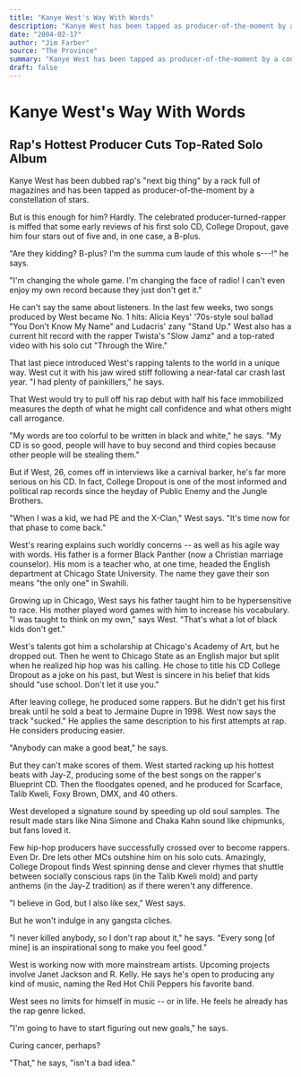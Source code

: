 ```yaml
---
title: "Kanye West's Way With Words"
description: "Kanye West has been tapped as producer-of-the-moment by a constellation of stars. College Dropout is one of the most informed and political rap records since the heyday of Public Enemy and the Jungle ..."
date: "2004-02-17"
author: "Jim Farber"
source: "The Province"
summary: "Kanye West has been tapped as producer-of-the-moment by a constellation of stars. College Dropout is one of the most informed and political rap records since the heyday of Public Enemy and the Jungle Brothers. West has a current hit record with Twista's \"Slow Jamz\" and \"Through the Wire\""
draft: false
---
```


# Kanye West's Way With Words

## Rap's Hottest Producer Cuts Top-Rated Solo Album

Kanye West has been dubbed rap's "next big thing" by a rack full of magazines and has been tapped as producer-of-the-moment by a constellation of stars.

But is this enough for him? Hardly. The celebrated producer-turned-rapper is miffed that some early reviews of his first solo CD, College Dropout, gave him four stars out of five and, in one case, a B-plus.

"Are they kidding? B-plus? I'm the summa cum laude of this whole s---!" he says.

"I'm changing the whole game. I'm changing the face of radio! I can't even enjoy my own record because they just don't get it."

He can't say the same about listeners. In the last few weeks, two songs produced by West became No. 1 hits: Alicia Keys' '70s-style soul ballad "You Don't Know My Name" and Ludacris' zany "Stand Up." West also has a current hit record with the rapper Twista's "Slow Jamz" and a top-rated video with his solo cut "Through the Wire."

That last piece introduced West's rapping talents to the world in a unique way. West cut it with his jaw wired stiff following a near-fatal car crash last year. "I had plenty of painkillers," he says.

That West would try to pull off his rap debut with half his face immobilized measures the depth of what he might call confidence and what others might call arrogance.

"My words are too colorful to be written in black and white," he says. "My CD is so good, people will have to buy second and third copies because other people will be stealing them."

But if West, 26, comes off in interviews like a carnival barker, he's far more serious on his CD. In fact, College Dropout is one of the most informed and political rap records since the heyday of Public Enemy and the Jungle Brothers.

"When I was a kid, we had PE and the X-Clan," West says. "It's time now for that phase to come back."

West's rearing explains such worldly concerns -- as well as his agile way with words. His father is a former Black Panther (now a Christian marriage counselor). His mom is a teacher who, at one time, headed the English department at Chicago State University. The name they gave their son means "the only one" in Swahili.

Growing up in Chicago, West says his father taught him to be hypersensitive to race. His mother played word games with him to increase his vocabulary. "I was taught to think on my own," says West. "That's what a lot of black kids don't get."

West's talents got him a scholarship at Chicago's Academy of Art, but he dropped out. Then he went to Chicago State as an English major but split when he realized hip hop was his calling. He chose to title his CD College Dropout as a joke on his past, but West is sincere in his belief that kids should "use school. Don't let it use you."

After leaving college, he produced some rappers. But he didn't get his first break until he sold a beat to Jermaine Dupre in 1998. West now says the track "sucked." He applies the same description to his first attempts at rap. He considers producing easier.

"Anybody can make a good beat," he says.

But they can't make scores of them. West started racking up his hottest beats with Jay-Z, producing some of the best songs on the rapper's Blueprint CD. Then the floodgates opened, and he produced for Scarface, Talib Kweli, Foxy Brown, DMX, and 40 others.

West developed a signature sound by speeding up old soul samples. The result made stars like Nina Simone and Chaka Kahn sound like chipmunks, but fans loved it.

Few hip-hop producers have successfully crossed over to become rappers. Even Dr. Dre lets other MCs outshine him on his solo cuts. Amazingly, College Dropout finds West spinning dense and clever rhymes that shuttle between socially conscious raps (in the Talib Kweli mold) and party anthems (in the Jay-Z tradition) as if there weren't any difference.

"I believe in God, but I also like sex," West says.

But he won't indulge in any gangsta cliches.

"I never killed anybody, so I don't rap about it," he says. "Every song [of mine] is an inspirational song to make you feel good."

West is working now with more mainstream artists. Upcoming projects involve Janet Jackson and R. Kelly. He says he's open to producing any kind of music, naming the Red Hot Chili Peppers his favorite band.

West sees no limits for himself in music -- or in life. He feels he already has the rap genre licked.

"I'm going to have to start figuring out new goals," he says.

Curing cancer, perhaps?

"That," he says, "isn't a bad idea."
